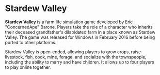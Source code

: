 # Stardew Valley

**Stardew Valley** is a farm life simulation game developed by Eric "ConcernedApe" Barone. Players take the role of a
character who inherits their deceased grandfather's dilapidated farm in a place known as Stardew Valley. The game was
released for Windows in February 2016 before being ported to other platforms. 

Stardew Valley is open-ended, allowing
players to grow crops, raise livestock, fish, cook, mine, forage, and socialize with the townspeople, including the
ability to marry and have children. It allows up to four players to play online together.